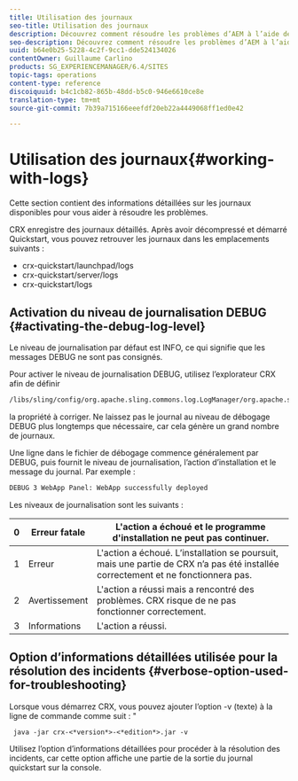 ```yaml
---
title: Utilisation des journaux
seo-title: Utilisation des journaux
description: Découvrez comment résoudre les problèmes d’AEM à l’aide des journaux.
seo-description: Découvrez comment résoudre les problèmes d’AEM à l’aide des journaux.
uuid: b64e0b25-5228-4c2f-9cc1-dde524134026
contentOwner: Guillaume Carlino
products: SG_EXPERIENCEMANAGER/6.4/SITES
topic-tags: operations
content-type: reference
discoiquuid: b4c1cb82-865b-48dd-b5c0-946e6610ce8e
translation-type: tm+mt
source-git-commit: 7b39a715166eeefdf20eb22a4449068ff1ed0e42

---
```



# Utilisation des journaux{#working-with-logs}

Cette section contient des informations détaillées sur les journaux disponibles pour vous aider à résoudre les problèmes.

CRX enregistre des journaux détaillés. Après avoir décompressé et démarré Quickstart, vous pouvez retrouver les journaux dans les emplacements suivants :

* crx-quickstart/launchpad/logs
* crx-quickstart/server/logs
* crx-quickstart/logs

## Activation du niveau de journalisation DEBUG {#activating-the-debug-log-level}

Le niveau de journalisation par défaut est INFO, ce qui signifie que les messages DEBUG ne sont pas consignés.

Pour activer le niveau de journalisation DEBUG, utilisez l’explorateur CRX afin de définir

```xml
/libs/sling/config/org.apache.sling.commons.log.LogManager/org.apache.sling.commons.log.level
```

la propriété à corriger. Ne laissez pas le journal au niveau de débogage DEBUG plus longtemps que nécessaire, car cela génère un grand nombre de journaux.

Une ligne dans le fichier de débogage commence généralement par DEBUG, puis fournit le niveau de journalisation, l’action d’installation et le message du journal. Par exemple :

```xml
DEBUG 3 WebApp Panel: WebApp successfully deployed
```

Les niveaux de journalisation sont les suivants :

| 0 | Erreur fatale | L&#39;action a échoué et le programme d&#39;installation ne peut pas continuer. |
|---|---|---|
| 1 | Erreur | L&#39;action a échoué. L’installation se poursuit, mais une partie de CRX n’a pas été installée correctement et ne fonctionnera pas. |
| 2 | Avertissement | L&#39;action a réussi mais a rencontré des problèmes. CRX risque de ne pas fonctionner correctement. |
| 3 | Informations | L&#39;action a réussi. |

## Option d’informations détaillées utilisée pour la résolution des incidents {#verbose-option-used-for-troubleshooting}

Lorsque vous démarrez CRX, vous pouvez ajouter l’option -v (texte) à la ligne de commande comme suit : &quot;

` java -jar crx-<*version*>-<*edition*>.jar -v`

Utilisez l’option d’informations détaillées pour procéder à la résolution des incidents, car cette option affiche une partie de la sortie du journal quickstart sur la console.
